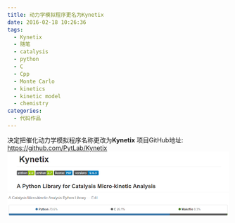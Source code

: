 ```yaml
---
title: 动力学模拟程序更名为Kynetix
date: 2016-02-18 10:26:36
tags:
  - Kynetix
  - 随笔
  - catalysis
  - python
  - C
  - Cpp
  - Monte Carlo
  - kinetics
  - kinetic model
  - chemistry
categories:
  - 代码作品
---
```


决定把催化动力学模拟程序名称更改为**Kynetix**
项目GitHub地址: https://github.com/PytLab/Kynetix
![](assets/images/blog_img/2016-02-18-动力学模拟程序更名为Kynetix/kynetix.png)
![](assets/images/blog_img/2016-02-18-动力学模拟程序更名为Kynetix/kynetix_lang.png)
